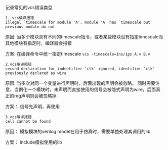 记录常见的vcs错误类型

```
1. vcs编译报错
illegal `timescale for module 'A', module 'A' has `timescale but previous module do not 
```

原因: 当多个模块具有不同的timescale指令，或者某些模块没有指定timescale而其他模块有指定时，编译器会报错

方案: 在编译命令中统一指定timescale  ```vcs -timescale=1ns/1ps A.v B.v```

```
2.vcs编译报错
second declaration for indentifier ‘clk’ ignored, identifier 'clk' previously declared as wire
```

原因: 当多次对同一个变量进行声明时，后面出现的声明会被忽略。
同时需要注意，当例化一个模块时，未声明而直接使用的信号会被隐式声明为wire，后面真正的reg声明则会被忽略掉

方案： 信号先声明，再使用

```
3.vcs编译报错
cell cannot be found
```

原因： 模拟模块的verilog model在用于仿真时，需要单独处理其调用的lib

方案： include模拟使用的lib

